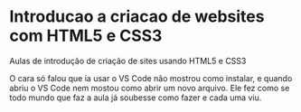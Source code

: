 # Introducao a criacao de websites com HTML5 e CSS3
 Aulas de introdução de criação de sites usando HTML5 e CSS3

O cara só falou que ia usar o VS Code não mostrou como instalar, e quando abriu o VS Code nem mostou como abrir um novo arquivo.
Ele fez como se todo mundo que faz a aula já soubesse como fazer e cada uma viu.